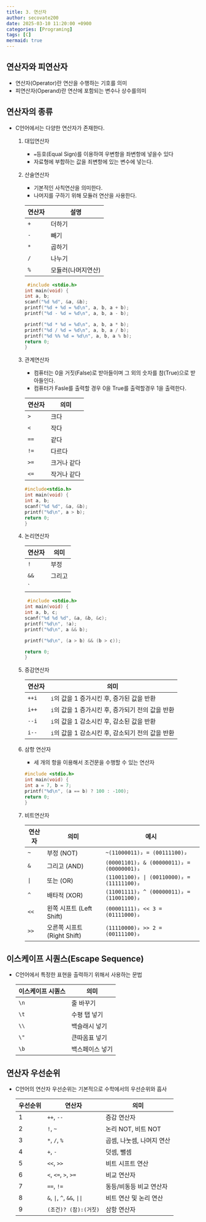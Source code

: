 ```yaml
---
title: 3. 연산자
author: secovate200
date: 2025-03-10 11:20:00 +0900
categories: [Programing]
tags: [C]
mermaid: true
---
```

## 연산자와 피연산자
- 연산자(Operator)란 연산을 수행하는 기호를 의미
- 피연산자(Operand)란 연산에 포함되는 변수나 상수를의미
## 연산자의 종류
- C언어에서는 다양한 연산자가 존재한다.
    1. 대입연산자
        - `=`등호(Equal Sign)를 이용하여 우변항을 좌변항에 넣을수 있다
        - 자료형에 부합하는 값을 죄변항에 있는 변수에 넣는다.
    2. 산술연산자
        - 기본적인 사칙연산을 의미한다.
        - 나머지를 구하기 위해 모듈러 연산을 사용한다.
        
        |연산자|설명|
        |-----|-----|
        |`+`| 더하기 |
        |`-`| 빼기|
        |`*`| 곱하기|
        |`/`| 나누기|
        |`%`| 모듈러(나머지연산)|

        ```c
         #include <stdio.h>
        int main(void) {
        int a, b;
        scanf("%d %d", &a, &b);
        printf("%d + %d = %d\n", a, b, a + b);
        printf("%d - %d = %d\n", a, b, a - b);
        
        printf("%d * %d = %d\n", a, b, a * b);
        printf("%d / %d = %d\n", a, b, a / b);
        printf("%d %% %d = %d\n", a, b, a % b);
        return 0;
        }
        ```
    3. 관계연산자
        - 컴퓨터는 0을 거짓(False)로 받아들이며 그 외의 숫자를 참(True)으로 받아들인다.
        - 컴퓨터가 Fasle를 출력할 경우 0을 True를 출력할경우 1을 출력한다.
      
        
        
        | 연산자  | 의미         |
        |--------|------------|
        | `>`    | 크다       |
        | `<`    | 작다       |
        | `==`   | 같다       |
        | `!=`   | 다르다     |
        | `>=`   | 크거나 같다 |
        | `<=`   | 작거나 같다 |

        ```c
        #include<stdio.h>
        int main(void) {
        int a, b;
        scanf("%d %d", &a, &b);
        printf("%d\n", a > b);
        return 0;
        }
        ```
    4. 논리연산자

        | 연산자  | 의미   |
        |--------|--------|
        | `!`    | 부정   |
        | `&&`   | 그리고 |
        | `||`   | 또는   |

        ```c
         #include <stdio.h>
        int main(void) {
        int a, b, c;
        scanf("%d %d %d", &a, &b, &c);
        printf("%d\n", !a);
        printf("%d\n", a && b);
        
        printf("%d\n", (a > b) && (b > c));
        
        return 0;
        }
        ```
    5. 증감연산자
    
        | 연산자      | 의미                                          |
        |------------|---------------------------------------------|
        | `++i`      | `i`의 값을 1 증가시킨 후, 증가된 값을 반환 |
        | `i++`      | `i`의 값을 1 증가시킨 후, 증가되기 전의 값을 반환 |
        | `--i`      | `i`의 값을 1 감소시킨 후, 감소된 값을 반환 |
        | `i--`      | `i`의 값을 1 감소시킨 후, 감소되기 전의 값을 반환 |

    6. 삼항 연산자
        - 세 개의 항을 이용해서 조건문을 수행할 수 있는 연산자
        ```c
        #include <stdio.h>
        int main(void) {
        int a = 7, b = 7;
        printf("%d\n", (a == b) ? 100 : -100);
        return 0;
        }
        ```
    7. 비트연산자

        | 연산자  | 의미                          | 예시                                      |
        |--------|-----------------------------|-----------------------------------------|
        | `~`    | 부정 (NOT)                  | `~(11000011)₂ = (00111100)₂`            |
        | `&`    | 그리고 (AND)                | `(00001101)₂ & (00000011)₂ = (00000001)₂` |
        | `\|`    | 또는 (OR)                   | `(11001100)₂ \| (00110000)₂ = (11111100)₂` |
        | `^`    | 배타적 (XOR)                | `(11001111)₂ ^ (00000011)₂ = (11001100)₂` |
        | `<<`   | 왼쪽 시프트 (Left Shift)     | `(00001111)₂ << 3 = (01111000)₂`        |
        | `>>`   | 오른쪽 시프트 (Right Shift)  | `(11110000)₂ >> 2 = (00111100)₂`        |


## 이스케이프 시퀀스(Escape Sequence)

- C언어에서 특정한 표현을 출력하기 위해서 사용하는 문법

    | 이스케이프 시퀀스 | 의미         |
    |----------------|---------------|
    | `\n`          | 줄 바꾸기      |
    | `\t`          | 수평 탭 넣기   |
    | `\\`          | 백슬래시 넣기  |
    | `\"`          | 큰따옴표 넣기  |
    | `\b`          | 백스페이스 넣기 |

## 연산자 우선순위
- C언어의 연산자 우선순위는 기본적으로 수학에서의 우선순위와 흡사

    | 우선순위 | 연산자                | 의미                        |
    |--------|--------------------|---------------------------|
    | 1      | `++`, `--`         | 증감 연산자               |
    | 2      | `!`, `~`           | 논리 NOT, 비트 NOT        |
    | 3      | `*`, `/`, `%`      | 곱셈, 나눗셈, 나머지 연산 |
    | 4      | `+`, `-`           | 덧셈, 뺄셈                |
    | 5      | `<<`, `>>`         | 비트 시프트 연산          |
    | 6      | `<`, `<=`, `>`, `>=` | 비교 연산자               |
    | 7      | `==`, `!=`         | 동등/비동등 비교 연산자    |
    | 8      | `&`, `\|`, `^`, `&&`, `\|\|` | 비트 연산 및 논리 연산 |
    | 9      | `(조건)? (참):(거짓)`              | 삼항 연산자               |
